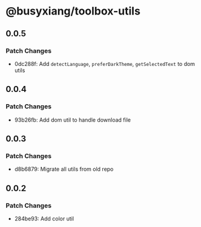 # @busyxiang/toolbox-utils

## 0.0.5

### Patch Changes

- 0dc288f: Add `detectLanguage`, `preferDarkTheme`, `getSelectedText` to dom utils

## 0.0.4

### Patch Changes

- 93b26fb: Add dom util to handle download file

## 0.0.3

### Patch Changes

- d8b6879: Migrate all utils from old repo

## 0.0.2

### Patch Changes

- 284be93: Add color util
